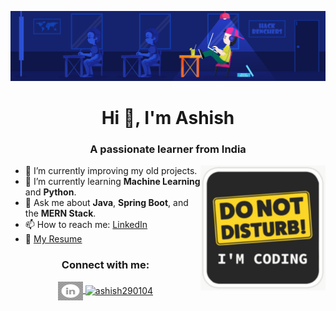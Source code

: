 [![MasterHead](banner.jpg)](https://21CEUOS101.io)

<h1 align="center">Hi 👋, I'm Ashish</h1>
<h3 align="center">A passionate learner from India</h3>

<img align="right" src="sideImage.png" width="200" height="200"/>

- 🔭 I’m currently improving my old projects.
- 🌱 I’m currently learning **Machine Learning** and **Python**.
- 💬 Ask me about **Java**, **Spring Boot**, and the **MERN Stack**.
- 📫 How to reach me: [LinkedIn](https://www.linkedin.com/in/ashish290104/)
- 💼 [My Resume](https://github.com/21CEUOS101/Resume/blob/main/Resume_v1.pdf)

<h3 align="center">Connect with me:</h3>
<p align="center">
  <a href="https://linkedin.com/in/ashish290104" target="_blank">
    <img align="center" src="linkedIn_logo.jpeg" alt="ashish290104" height="30" width="40" />
  </a>
  <!-- Medium -->
  <a href="https://medium.com/@prajapatiashish40567" target="_blank">
    <img align="center" src="medium_logo.png" alt="ashish290104" height="30" width="40" />
  </a>
</p>


